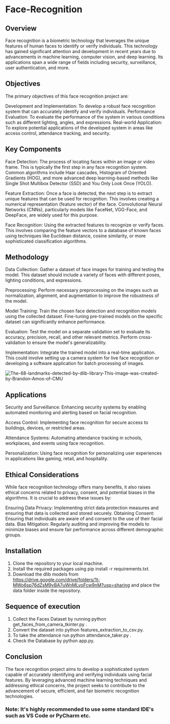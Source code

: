 # Face-Recognition
## Overview
Face recognition is a biometric technology that leverages the unique features of human faces to identify or verify individuals. This technology has gained significant attention and development in recent years due to advancements in machine learning, computer vision, and deep learning. Its applications span a wide range of fields including security, surveillance, user authentication, and more.

## Objectives
The primary objectives of this face recognition project are:

Development and Implementation: To develop a robust face recognition system that can accurately identify and verify individuals.
Performance Evaluation: To evaluate the performance of the system in various conditions such as different lighting, angles, and expressions.
Real-world Application: To explore potential applications of the developed system in areas like access control, attendance tracking, and security.
## Key Components
Face Detection: The process of locating faces within an image or video frame. This is typically the first step in any face recognition system. Common algorithms include Haar cascades, Histogram of Oriented Gradients (HOG), and more advanced deep learning-based methods like Single Shot Multibox Detector (SSD) and You Only Look Once (YOLO).

Feature Extraction: Once a face is detected, the next step is to extract unique features that can be used for recognition. This involves creating a numerical representation (feature vector) of the face. Convolutional Neural Networks (CNNs), particularly models like FaceNet, VGG-Face, and DeepFace, are widely used for this purpose.

Face Recognition: Using the extracted features to recognize or verify faces. This involves comparing the feature vectors to a database of known faces using techniques like Euclidean distance, cosine similarity, or more sophisticated classification algorithms.

## Methodology
Data Collection: Gather a dataset of face images for training and testing the model. This dataset should include a variety of faces with different poses, lighting conditions, and expressions.

Preprocessing: Perform necessary preprocessing on the images such as normalization, alignment, and augmentation to improve the robustness of the model.

Model Training: Train the chosen face detection and recognition models using the collected dataset. Fine-tuning pre-trained models on the specific dataset can significantly enhance performance.

Evaluation: Test the model on a separate validation set to evaluate its accuracy, precision, recall, and other relevant metrics. Perform cross-validation to ensure the model's generalizability.

Implementation: Integrate the trained model into a real-time application. This could involve setting up a camera system for live face recognition or developing a software application for batch processing of images.

![The-68-landmarks-detected-by-dlib-library-This-image-was-created-by-Brandon-Amos-of-CMU](https://github.com/sudipbasu/Face-Recognition/assets/51303039/ad02e783-d7ac-4c7c-8756-687d1ac641a5)


## Applications
Security and Surveillance: Enhancing security systems by enabling automated monitoring and alerting based on facial recognition.

Access Control: Implementing face recognition for secure access to buildings, devices, or restricted areas.

Attendance Systems: Automating attendance tracking in schools, workplaces, and events using face recognition.

Personalization: Using face recognition for personalizing user experiences in applications like gaming, retail, and hospitality.

## Ethical Considerations
While face recognition technology offers many benefits, it also raises ethical concerns related to privacy, consent, and potential biases in the algorithms. It is crucial to address these issues by:

Ensuring Data Privacy: Implementing strict data protection measures and ensuring that data is collected and stored securely.
Obtaining Consent: Ensuring that individuals are aware of and consent to the use of their facial data.
Bias Mitigation: Regularly auditing and improving the models to minimize biases and ensure fair performance across different demographic groups.

## Installation
1. Clone the repository to your local machine. 
2. Install the required packages using pip install -r requirements.txt.
3. Download the dlib models from https://drive.google.com/drive/folders/1t-MWo6sp76dZsM9vBA7uWnMLvoFcw9nM?usp=sharing and place the data folder inside the repository.

## Sequence of execution
1. Collect the Faces Dataset by running  python get_faces_from_camera_tkinter.py .
2. Convert the dataset into python features_extraction_to_csv.py.
3. To take the attendance run python attendance_taker.py .
4. Check the Database by python app.py.
## Conclusion
The face recognition project aims to develop a sophisticated system capable of accurately identifying and verifying individuals using facial features. By leveraging advanced machine learning techniques and addressing ethical concerns, the project seeks to contribute to the advancement of secure, efficient, and fair biometric recognition technologies.

### Note: It's highly recommended to use some standard IDE's such as VS Code or PyCharm etc.






